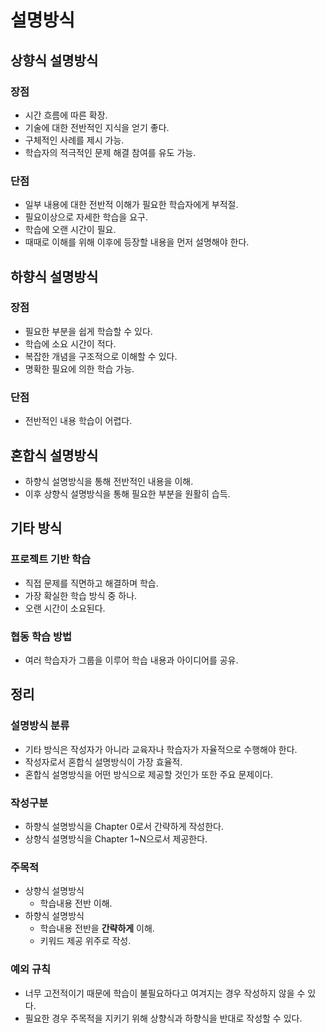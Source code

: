 # 설명방식
## 상향식 설명방식
### 장점
* 시간 흐름에 따른 확장.
* 기술에 대한 전반적인 지식을 얻기 좋다.
* 구체적인 사례를 제시 가능.
* 학습자의 적극적인 문제 해결 참여를 유도 가능.
### 단점
* 일부 내용에 대한 전반적 이해가 필요한 학습자에게 부적절.
* 필요이상으로 자세한 학습을 요구.
* 학습에 오랜 시간이 필요.
* 때때로 이해를 위해 이후에 등장할 내용을 먼저 설명해야 한다.

## 하향식 설명방식
### 장점
* 필요한 부분을 쉽게 학습할 수 있다.
* 학습에 소요 시간이 적다.
* 복잡한 개념을 구조적으로 이해할 수 있다.
* 명확한 필요에 의한 학습 가능.
### 단점
* 전반적인 내용 학습이 어렵다.

## 혼합식 설명방식
* 하향식 설명방식을 통해 전반적인 내용을 이해.
* 이후 상향식 설명방식을 통해 필요한 부분을 원활히 습득.

## 기타 방식
### 프로젝트 기반 학습
* 직접 문제를 직면하고 해결하며 학습.
* 가장 확실한 학습 방식 중 하나.
* 오랜 시간이 소요된다.
### 협동 학습 방법
* 여러 학습자가 그룹을 이루어 학습 내용과 아이디어를 공유.

## 정리
### 설명방식 분류
* 기타 방식은 작성자가 아니라 교육자나 학습자가 자율적으로 수행해야 한다.
* 작성자로서 혼합식 설명방식이 가장 효율적.
* 혼합식 설명방식을 어떤 방식으로 제공할 것인가 또한 주요 문제이다.
### 작성구분
* 하향식 설명방식을 Chapter 0로서 간략하게 작성한다.
* 상향식 설명방식을 Chapter 1~N으로서 제공한다.
### 주목적
* 상향식 설명방식
  * 학습내용 전반 이해.
* 하향식 설명방식
  * 학습내용 전반을 **간략하게** 이해.
  * 키워드 제공 위주로 작성.
### 예외 규칙
* 너무 고전적이기 때문에 학습이 불필요하다고 여겨지는 경우 작성하지 않을 수 있다.
* 필요한 경우 주목적을 지키기 위해 상향식과 하향식을 반대로 작성할 수 있다.
